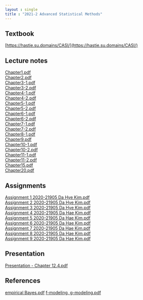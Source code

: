 ```yaml
---
layout : single
title : "2021-2 Advanced Statistical Methods"
---
```


## Textbook

[https://hastie.su.domains/CASI/](https://hastie.su.domains/CASI/)

## Lecture notes

[Chapter1.pdf](https://github.com/dahye6709/dahye6709.github.io/files/7812881/Chapter1.pdf)\
[Chapter2.pdf](https://github.com/dahye6709/dahye6709.github.io/files/7812882/Chapter2.pdf)\
[Chapter3-1.pdf](https://github.com/dahye6709/dahye6709.github.io/files/7812894/Chapter3-1.pdf)\
[Chapter3-2.pdf](https://github.com/dahye6709/dahye6709.github.io/files/7812895/Chapter3-2.pdf)\
[Chapter4-1.pdf](https://github.com/dahye6709/dahye6709.github.io/files/7812897/Chapter4-1.pdf)\
[Chapter4-2.pdf](https://github.com/dahye6709/dahye6709.github.io/files/7812887/Chapter4-2.pdf)\
[Chapter5-1.pdf](https://github.com/dahye6709/dahye6709.github.io/files/7812888/Chapter5-1.pdf)\
[Chapter5-2.pdf](https://github.com/dahye6709/dahye6709.github.io/files/7812889/Chapter5-2.pdf)\
[Chapter6-1.pdf](https://github.com/dahye6709/dahye6709.github.io/files/7812901/Chapter6-1.pdf)\
[Chapter6-2.pdf](https://github.com/dahye6709/dahye6709.github.io/files/7812902/Chapter6-2.pdf)\
[Chapter7-1.pdf](https://github.com/dahye6709/dahye6709.github.io/files/7812905/Chapter7-1.pdf)\
[Chapter7-2.pdf](https://github.com/dahye6709/dahye6709.github.io/files/7812906/Chapter7-2.pdf)\
[Chapter8-1.pdf](https://github.com/dahye6709/dahye6709.github.io/files/7812907/Chapter8-1.pdf)\
[Chapter9.pdf](https://github.com/dahye6709/dahye6709.github.io/files/7812908/Chapter9.pdf)\
[Chapter10-1.pdf](https://github.com/dahye6709/dahye6709.github.io/files/7812909/Chapter10-1.pdf)\
[Chapter10-2.pdf](https://github.com/dahye6709/dahye6709.github.io/files/7812910/Chapter10-2.pdf)\
[Chapter11-1.pdf](https://github.com/dahye6709/dahye6709.github.io/files/7812911/Chapter11-1.pdf)\
[Chapter11-2.pdf](https://github.com/dahye6709/dahye6709.github.io/files/7812912/Chapter11-2.pdf)\
[Chapter15.pdf](https://github.com/dahye6709/dahye6709.github.io/files/7812913/Chapter15.pdf)\
[Chapter20.pdf](https://github.com/dahye6709/dahye6709.github.io/files/7812914/Chapter20.pdf)

## Assignments

[Assignment 1 2020-21905 Da Hye Kim.pdf](https://github.com/dahye6709/dahye6709.github.io/files/7812584/Assignment.1.2020-21905.Da.Hye.Kim.pdf)
\
[Assignment 2 2020-21905 Da Hye Kim.pdf](https://github.com/dahye6709/dahye6709.github.io/files/7812585/Assignment.2.2020-21905.Da.Hye.Kim.pdf)
\
[Assignment 3 2020-21905 Da Hye Kim.pdf](https://github.com/dahye6709/dahye6709.github.io/files/7812586/Assignment.3.2020-21905.Da.Hye.Kim.pdf)
\
[Assignment 4 2020-21905 Da Hae Kim.pdf](https://github.com/dahye6709/dahye6709.github.io/files/7812452/Assignment.4.2020-21905.Da.Hae.Kim.pdf)
\
[Assignment 5 2020-21905 Da Hae Kim.pdf](https://github.com/dahye6709/dahye6709.github.io/files/7812588/Assignment.5.2020-21905.Da.Hae.Kim.pdf)
\
[Assignment 6 2020-21905 Da Hae Kim.pdf](https://github.com/dahye6709/dahye6709.github.io/files/7812589/Assignment.6.2020-21905.Da.Hae.Kim.pdf)
\
[Assignment 7 2020-21905 Da Hae Kim.pdf](https://github.com/dahye6709/dahye6709.github.io/files/7812596/Assignment.7.2020-21905.Da.Hae.Kim.pdf)
\
[Assignment 8 2020-21905 Da Hae Kim.pdf](https://github.com/dahye6709/dahye6709.github.io/files/7812597/Assignment.8.2020-21905.Da.Hae.Kim.pdf)
\
[Assignment 9 2020-21905 Da Hae Kim.pdf](https://github.com/dahye6709/dahye6709.github.io/files/7812600/Assignment.9.2020-21905.Da.Hae.Kim.pdf)


## Presentation

[Presentation - Chapter 12.4.pdf](https://github.com/dahye6709/dahye6709.github.io/files/7812824/Dahae.Kim.-.Chapter.12.4.pdf)

## References

[empirical Bayes.pdf](https://github.com/dahye6709/dahye6709.github.io/files/7813016/empirical.Bayes.pdf)
[f-modeling, g-modeling.pdf](https://github.com/dahye6709/dahye6709.github.io/files/7813017/f-modeling.g-modeling.pdf)
